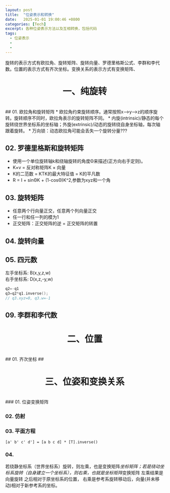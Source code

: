 ```yaml
---
layout: post
title:  "位姿表示和转换"
date:   2025-01-01 19:00:46 +0800
categories: [Tech]
excerpt: 各种位姿表示方法以及互相转换，包括代码
tags:
  - 位姿表示
  - 
  - 
---
```

<!-- 正如这本书的名字《高效C++》，这本书的目的在于提高C++编程能力，而不是入门C++。如果你刚接触C++，别的书更适合，例如《快速C++》(accelerated C++)。 -->

旋转的表示方式有欧拉角、旋转矩阵、旋转向量、罗德里格斯公式、李群和李代数。位置的表示方式有齐次坐标。变换关系的表示方式有变换矩阵、


# <center>一、纯旋转

<br /> 
## 01. 欧拉角和旋转矩阵
* 欧拉角约束旋转顺序。通常按照x-->y-->z的顺序旋转。旋转顺序不同时，欧拉角表示的旋转矩阵不同。
* 内旋(intrinsic)/静态的每个旋转绕世界坐标系的坐标轴；外旋(extrinsic)/动态的旋转绕自身坐标轴，每次轴跟着旋转。
* 万向锁：动态欧拉角可能会丢失一个旋转分量???



## 02. 罗德里格斯和旋转矩阵
* 使用一个单位旋转轴k和绕轴旋转的角度Θ来描述(正方向右手定则)。
* K×v = 反对称矩阵K × 向量
* K的二范数 = KTK的最大特征值 = K的平凡数
* R = I + sinΘK + (1-cosΘ)K^2,参数为xyz和一个角


## 03. 旋转矩阵
* 任意两个行向量正交，任意两个列向量正交
* 任一行和任一列的模为1
* 正交矩阵：正交矩阵的逆 = 正交矩阵的转置

## 04. 旋转向量

## 05. 四元数
左手坐标系: B(x,y,z,w)<br />
右手坐标系: D(x,z,-y,w)

```C++
q2=-q1
q3=q2*q1.inverse();
// q3.xyz=0, q3.w=-1
```

## 09. 李群和李代数

# <center>二、位置

<br/>
## 01. 齐次坐标
## 

# <center>三、位姿和变换关系
<br/>
### 01. 位姿变换矩阵

### 02. 仿射

### 03. 平面方程
```
[a' b' c' d'] = [a b c d] * [T].inverse()
```

### 04. 
若绕静坐标系（世界坐标系）旋转，则左乘，也是变换矩阵*坐标矩阵；若是绕动坐标系旋转（自身建立一个坐标系），则右乘，也就是坐标矩阵*变换矩阵 左乘结果是 向量旋转 之后相对于原坐标系的位置， 右乘是参考系旋转移动后，向量(并未移动)相对于新参考系的坐标。


